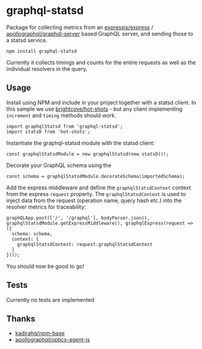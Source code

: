 # graphql-statsd

Package for collecting metrics from an [expressjs/express](https://github.com/expressjs/express) / [apollographql/graphql-server](https://github.com/apollographql/graphql-server) based GraphQL server, and sending those to a statsd service.

```
npm install graphql-statsd
```

Currently it collects timings and counts for the entire requests as well as the individual resolvers in the query.

## Usage

Install using NPM and include in your project together with a statsd client.
In this sample we use [brightcove/hot-shots](https://github.com/brightcove/hot-shots) - but any client implementing `increment` and `timing` methods should work.

```
import graphqlStatsd from 'graphql-statsd';
import statsD from 'hot-shots';
```

Instantiate the graphql-statsd module with the statsd client:

```
const graphqlStatsdModule = new graphqlStatsd(new statsD());
``` 

Decorate your GraphQL schema using the 

```
const schema = graphqlStatsdModule.decorateSchema(importedSchema);
```

Add the express middleware and define the `graphqlStatsdContext` context from the express `request` property.
The `graphqlStatsdContext` is used to inject data from the request (operation name, query hash etc.) into the resolver metrics for traceability:

```
graphQLApp.post(['/', '/graphql'], bodyParser.json(), graphqlStatsdModule.getExpressMiddleware(), graphqlExpress(request => ({
  schema: schema,
  context: {
    graphqlStatsdContext: request.graphqlStatsdContext
  }
})));
```

You should now be good to go!

## Tests

Currently no tests are implemented

## Thanks

* [kadirahq/npm-base](https://github.com/kadirahq/npm-base)
* [apollographql/optics-agent-js](https://github.com/apollographql/optics-agent-js)
